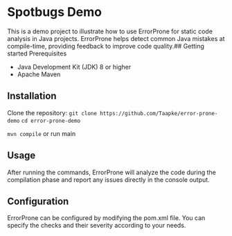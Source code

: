 # Spotbugs Demo
This is a demo project to illustrate how to use ErrorProne for static code analysis in Java projects. ErrorProne helps detect common Java mistakes at compile-time, providing feedback to improve code quality.## Getting started
Prerequisites
* Java Development Kit (JDK) 8 or higher
* Apache Maven

## Installation
Clone the repository:
``git clone https://github.com/Taapke/error-prone-demo``
``cd error-prone-demo``

``mvn compile``
or
run main

## Usage
After running the commands, ErrorProne will analyze the code during the compilation phase and report any issues directly in the console output.
## Configuration
ErrorProne can be configured by modifying the pom.xml file. You can specify the checks and their severity according to your needs.